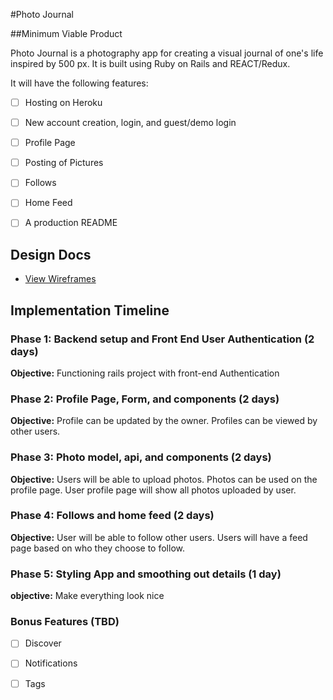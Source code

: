 #Photo Journal

[heroku]: https://photo-journal.herokuapp.com/

[trello]: https://trello.com/b/vK1WTanN/fullstack-photo-journal


##Minimum Viable Product

Photo Journal is a photography app for creating a visual journal of one's life inspired by 500 px.  It is built using Ruby on Rails and REACT/Redux.    

It will have the following features:  

- [ ] Hosting on Heroku

- [ ] New account creation, login, and guest/demo login

- [ ] Profile Page

- [ ] Posting of Pictures

- [ ] Follows

- [ ] Home Feed

- [ ] A production README


## Design Docs
* [View Wireframes][wireframes]

[wireframes]: wireframes


## Implementation Timeline

### Phase 1: Backend setup and Front End User Authentication (2 days)

**Objective:** Functioning rails project with front-end Authentication

### Phase 2: Profile Page, Form, and components (2 days)

**Objective:** Profile can be updated by the owner.  Profiles can be viewed by other users.  

### Phase 3: Photo model, api, and components (2 days)

**Objective:** Users will be able to upload photos.  Photos can be used on the profile page.  User profile page will show all photos uploaded by user.  

### Phase 4: Follows and home feed (2 days)

**Objective:** User will be able to follow other users.  Users will have a feed page based on who they choose to follow.  

### Phase 5: Styling App and smoothing out details (1 day)

**objective:** Make everything look nice


### Bonus Features (TBD)
- [ ] Discover

- [ ] Notifications

- [ ] Tags
